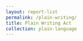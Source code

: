 ```yaml
---
layout: report-list
permalink: /plain-writing/
title: Plain Writing Act
collection: plain-language
---
```


